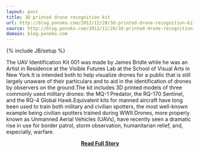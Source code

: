 ```yaml
---
layout: post
title: 3D printed drone recognition kit 
url: http://blog.ponoko.com/2012/12/28/3d-printed-drone-recognition-kit/#.UN3xZeV04XA.twitter
source: http://blog.ponoko.com/2012/12/28/3d-printed-drone-recognition-kit/#.UN3xZeV04XA.twitter
domain: blog.ponoko.com
---
```

{% include JB/setup %}<p>The UAV Identification Kit 001 was made by James Bridle while he was an Artist in Residence at the Visible Futures Lab at the School of Visual Arts in New York.It is intended both to help visualize drones for a public that is still largely unaware of their particulars and to aid in the identification of drones by observers on the ground.The kit includes 3D printed models of three commonly used military drones: the MQ-1 Predator, the RQ-170 Sentinel, and the RQ-4 Global Hawk.Equivalent kits for manned aircraft have long been used to train both military and civilian spotters, the most well-known example being civilian spotters trained during WWII.Drones, more properly known as Unmanned Aerial Vehicles (UAVs), have recently seen a dramatic rise in use for border patrol, storm observation, humanitarian relief, and, especially, warfare.</p>
<center><p><a href="http://blog.ponoko.com/2012/12/28/3d-printed-drone-recognition-kit/#.UN3xZeV04XA.twitter" style='padding:25px; font-sze:18px; font-weight: bold;'>Read Full Story</a></p></center>
